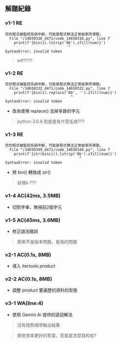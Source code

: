 ## 解題紀錄
### v1-1 RE
```text
您的程式被監控系統中斷，可能是程式無法正常結束所導致。
  File "/14650310_d471/code_14650310.py", line 7
    print(f'{bin(i).lstrip('0b').zfill(num)}')
                             ^
SyntaxError: invalid token
```
> wtf????

### v1-2 RE
```
您的程式被監控系統中斷，可能是程式無法正常結束所導致。
  File "/14650332_d471/code_14650332.py", line 7
    print(f'{bin(i).replace('0b', '').zfill(num)}')
                              ^
SyntaxError: invalid token
```
- 改為使用 replace() 去掉多餘的字元
> python 3.6.9 到底是有什麼毛病???

### v1-3 RE
```
您的程式被監控系統中斷，可能是程式無法正常結束所導致。
  File "/14650349_d471/code_14650349.py", line 7
    print(f'{str(bin(i)).lstrip('0b').zfill(num)}')
                                  ^
SyntaxError: invalid token
```
- 將 bin() 轉換成 str()
> 歧視b ???

### v1-4 AC(42ms, 3.5MB)
- 切割字串，無視前2個字元

### v1-5 AC(45ms, 3.6MB)
- 修正語法錯誤
> 原來不是版本問題，是我的問題

### v2-1 AC(0.1s, 8MB)
- 導入 itertools.product

### v2-2 AC(0.1s, 8MB)
- 調整 product 要遍歷的資料的型態

### v3-1 WA(line:4)
- 使用 Gemini Ai 提供的遞迴解法
> 沒有按照順序輸出結果


> 那些效率更好的答案，究竟是怎麼寫的呢?
